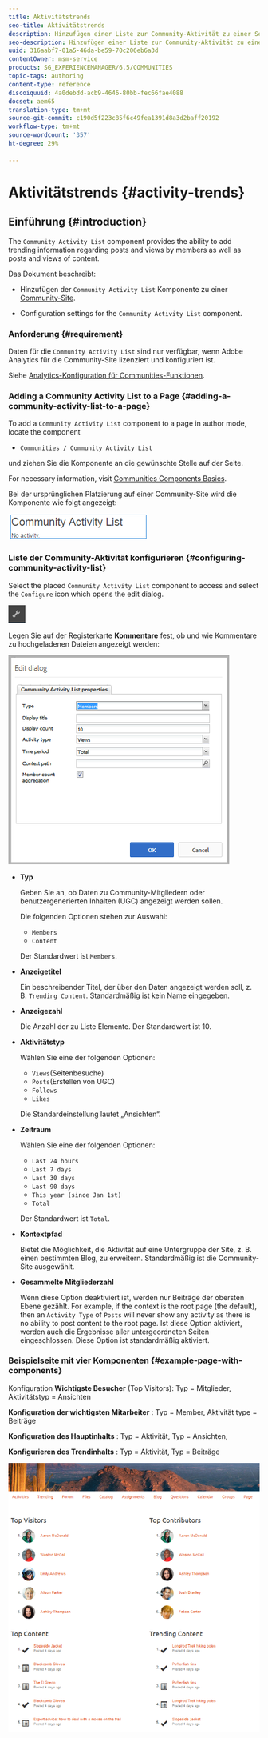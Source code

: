 ```yaml
---
title: Aktivitätstrends
seo-title: Aktivitätstrends
description: Hinzufügen einer Liste zur Community-Aktivität zu einer Seite
seo-description: Hinzufügen einer Liste zur Community-Aktivität zu einer Seite
uuid: 316aabf7-01a5-46da-be59-70c206eb6a3d
contentOwner: msm-service
products: SG_EXPERIENCEMANAGER/6.5/COMMUNITIES
topic-tags: authoring
content-type: reference
discoiquuid: 4a0debdd-acb9-4646-80bb-fec66fae4088
docset: aem65
translation-type: tm+mt
source-git-commit: c190d5f223c85f6c49fea1391d8a3d2baff20192
workflow-type: tm+mt
source-wordcount: '357'
ht-degree: 29%

---
```



# Aktivitätstrends {#activity-trends}

## Einführung {#introduction}

The `Community Activity List` component provides the ability to add trending information regarding posts and views by members as well as posts and views of content.

Das Dokument beschreibt:

* Hinzufügen der `Community Activity List` Komponente zu einer [Community-Site](/help/communities/overview.md#community-sites).

* Configuration settings for the `Community Activity List` component.

### Anforderung {#requirement}

Daten für die `Community Activity List` sind nur verfügbar, wenn Adobe Analytics für die Community-Site lizenziert und konfiguriert ist.

Siehe [Analytics-Konfiguration für Communities-Funktionen](/help/communities/analytics.md).

### Adding a Community Activity List to a Page {#adding-a-community-activity-list-to-a-page}

To add a `Community Activity List` component to a page in author mode, locate the component

* `Communities / Community Activity List`

und ziehen Sie die Komponente an die gewünschte Stelle auf der Seite.

For necessary information, visit [Communities Components Basics](/help/communities/basics.md).

Bei der ursprünglichen Platzierung auf einer Community-Site wird die Komponente wie folgt angezeigt:

![community-Aktivität](assets/community-activity.png)

### Liste der Community-Aktivität konfigurieren  {#configuring-community-activity-list}

Select the placed `Community Activity List` component to access and select the `Configure` icon which opens the edit dialog.

![konfigurieren](assets/configure-new.png)

Legen Sie auf der Registerkarte **Kommentare** fest, ob und wie Kommentare zu hochgeladenen Dateien angezeigt werden:

![Eigenschaften](assets/activity-list-properties.png)

* **Typ**

   Geben Sie an, ob Daten zu Community-Mitgliedern oder benutzergenerierten Inhalten (UGC) angezeigt werden sollen.

   Die folgenden Optionen stehen zur Auswahl:

   * `Members`
   * `Content`

   Der Standardwert ist `Members`.

* **Anzeigetitel**

   Ein beschreibender Titel, der über den Daten angezeigt werden soll, z. B. `Trending Content`.
Standardmäßig ist kein Name eingegeben.

* **Anzeigezahl**

   Die Anzahl der zu Liste Elemente.
Der Standardwert ist 10.

* **Aktivitätstyp**

   Wählen Sie eine der folgenden Optionen:

   * `Views`(Seitenbesuche)
   * `Posts`(Erstellen von UGC)
   * `Follows`
   * `Likes`

   Die Standardeinstellung lautet „Ansichten“.

* **Zeitraum**

   Wählen Sie eine der folgenden Optionen:

   * `Last 24 hours`
   * `Last 7 days`
   * `Last 30 days`
   * `Last 90 days`
   * `This year (since Jan 1st)`
   * `Total`

   Der Standardwert ist `Total`.

* **Kontextpfad**

   Bietet die Möglichkeit, die Aktivität auf eine Untergruppe der Site, z. B. einen bestimmten Blog, zu erweitern.
Standardmäßig ist die Community-Site ausgewählt.

* **Gesammelte Mitgliederzahl**

   Wenn diese Option deaktiviert ist, werden nur Beiträge der obersten Ebene gezählt. For example, if the context is the root page (the default), then an `Activity Type` of `Posts` will never show any activity as there is no ability to post content to the root page. Ist diese Option aktiviert, werden auch die Ergebnisse aller untergeordneten Seiten eingeschlossen.
Diese Option ist standardmäßig aktiviert.

### Beispielseite mit vier Komponenten {#example-page-with-components}

Konfiguration **Wichtigste Besucher** (Top Visitors): Typ = Mitglieder, Aktivitätstyp = Ansichten

**Konfiguration der wichtigsten Mitarbeiter** : Typ = Member, Aktivität type = Beiträge

**Konfiguration des Hauptinhalts** : Typ = Aktivität, Typ = Ansichten,

**Konfigurieren des Trendinhalts** : Typ = Aktivität, Typ = Beiträge

![components](assets/activity-list-components.png)

